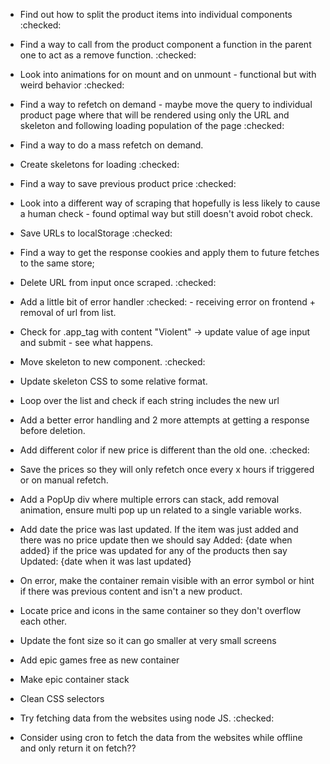 - Find out how to split the product items into individual components :checked:
- Find a way to call from the product component a function in the parent one to
  act as a remove function. :checked:
- Look into animations for on mount and on unmount - functional but with weird
  behavior :checked:
- Find a way to refetch on demand - maybe move the query to individual product
  page where that will be rendered using only the URL and skeleton and
  following loading population of the page :checked:
- Find a way to do a mass refetch on demand.
- Create skeletons for loading :checked:
- Find a way to save previous product price :checked:
- Look into a different way of scraping that hopefully is less likely to cause
  a human check - found optimal way but still doesn't avoid robot check.
- Save URLs to localStorage :checked:
- Find a way to get the response cookies and apply them to future fetches to
  the same store;
- Delete URL from input once scraped. :checked:
- Add a little bit of error handler :checked: - receiving error on frontend +
  removal of url from list.
- Check for .app_tag with content "Violent" -> update value of age input and
  submit - see what happens.
- Move skeleton to new component. :checked:
- Update skeleton CSS to some relative format.
- Loop over the list and check if each string includes the new url
- Add a better error handling and 2 more attempts at getting a response before
  deletion.
- Add different color if new price is different than the old one. :checked:
- Save the prices so they will only refetch once every x hours if triggered or
  on manual refetch.
- Add a PopUp div where multiple errors can stack, add removal animation,
  ensure multi pop up un related to a single variable works.
- Add date the price was last updated. If the item was just added and there was
  no price update then we should say Added: {date when added} if the price was
  updated for any of the products then say Updated: {date when it was last
  updated}
- On error, make the container remain visible with an error symbol or hint if
  there was previous content and isn't a new product.
- Locate price and icons in the same container so they don't overflow each other.
- Update the font size so it can go smaller at very small screens
- Add epic games free as new container
- Make epic container stack
- Clean CSS selectors

- Try fetching data from the websites using node JS. :checked:
- Consider using cron to fetch the data from the websites while offline and
  only return it on fetch??

